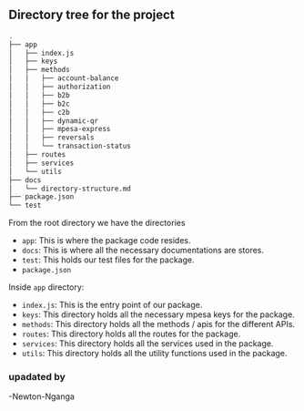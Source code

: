 ## Directory tree for the project

```bash  
.
├── app
│   ├── index.js
│   ├── keys
│   ├── methods
│   │   ├── account-balance
│   │   ├── authorization
│   │   ├── b2b
│   │   ├── b2c
│   │   ├── c2b
│   │   ├── dynamic-qr
│   │   ├── mpesa-express
│   │   ├── reversals
│   │   └── transaction-status
│   ├── routes
│   ├── services
│   └── utils
├── docs
│   └── directory-structure.md
├── package.json
└── test

```

From the root directory we have the directories
- `app`: This is where the package code resides.
- `docs`: This is where all the necessary documentations are stores.
- `test`: This holds our test files for the package.
- `package.json`

Inside `app` directory:  

- `index.js`: This is the entry point of our package.
- `keys`: This directory holds all the necessary mpesa keys for the package.  
- `methods`: This directory holds all the methods / apis for the different APIs.  
- `routes`: This directory holds all the routes for the package.  
- `services`: This directory holds all the services used in the package.  
- `utils`: This directory holds all the utility functions used in the package.  



### upadated by
-Newton-Nganga
